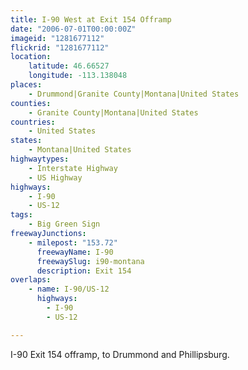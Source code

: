 ```yaml
---
title: I-90 West at Exit 154 Offramp
date: "2006-07-01T00:00:00Z"
imageid: "1281677112"
flickrid: "1281677112"
location:
    latitude: 46.66527
    longitude: -113.138048
places:
    - Drummond|Granite County|Montana|United States
counties:
    - Granite County|Montana|United States
countries:
    - United States
states:
    - Montana|United States
highwaytypes:
    - Interstate Highway
    - US Highway
highways:
    - I-90
    - US-12
tags:
    - Big Green Sign
freewayJunctions:
    - milepost: "153.72"
      freewayName: I-90
      freewaySlug: i90-montana
      description: Exit 154
overlaps:
    - name: I-90/US-12
      highways:
        - I-90
        - US-12

---
```

I-90 Exit 154 offramp, to Drummond and Phillipsburg.